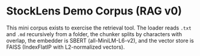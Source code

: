 # StockLens Demo Corpus (RAG v0)
This mini corpus exists to exercise the retrieval tool. The loader reads `.txt` and `.md` recursively from a folder, the chunker splits by characters with overlap, the embedder is SBERT (all-MiniLM-L6-v2), and the vector store is FAISS (IndexFlatIP with L2-normalized vectors).

